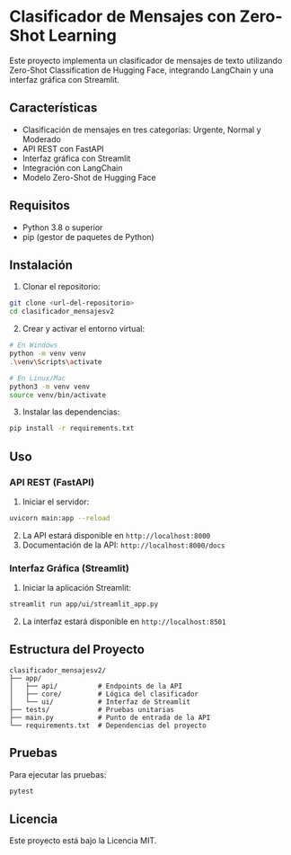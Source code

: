 # Clasificador de Mensajes con Zero-Shot Learning

Este proyecto implementa un clasificador de mensajes de texto utilizando Zero-Shot Classification de Hugging Face, integrando LangChain y una interfaz gráfica con Streamlit.

## Características

- Clasificación de mensajes en tres categorías: Urgente, Normal y Moderado
- API REST con FastAPI
- Interfaz gráfica con Streamlit
- Integración con LangChain
- Modelo Zero-Shot de Hugging Face

## Requisitos

- Python 3.8 o superior
- pip (gestor de paquetes de Python)

## Instalación

1. Clonar el repositorio:
```bash
git clone <url-del-repositorio>
cd clasificador_mensajesv2
```

2. Crear y activar el entorno virtual:
```bash
# En Windows
python -m venv venv
.\venv\Scripts\activate

# En Linux/Mac
python3 -m venv venv
source venv/bin/activate
```

3. Instalar las dependencias:
```bash
pip install -r requirements.txt
```

## Uso

### API REST (FastAPI)

1. Iniciar el servidor:
```bash
uvicorn main:app --reload
```

2. La API estará disponible en `http://localhost:8000`
3. Documentación de la API: `http://localhost:8000/docs`

### Interfaz Gráfica (Streamlit)

1. Iniciar la aplicación Streamlit:
```bash
streamlit run app/ui/streamlit_app.py
```

2. La interfaz estará disponible en `http://localhost:8501`

## Estructura del Proyecto

```
clasificador_mensajesv2/
├── app/
│   ├── api/          # Endpoints de la API
│   ├── core/         # Lógica del clasificador
│   └── ui/           # Interfaz de Streamlit
├── tests/            # Pruebas unitarias
├── main.py           # Punto de entrada de la API
└── requirements.txt  # Dependencias del proyecto
```

## Pruebas

Para ejecutar las pruebas:
```bash
pytest
```

## Licencia

Este proyecto está bajo la Licencia MIT. 